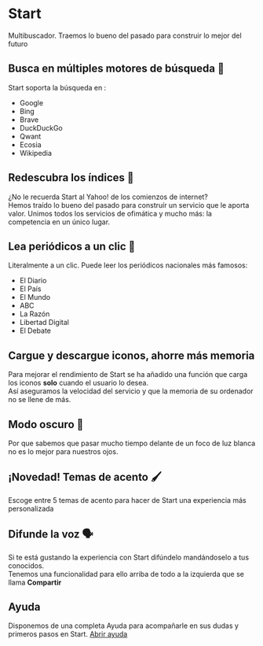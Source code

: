 # Start
Multibuscador. Traemos lo bueno del pasado para construir lo mejor del futuro  

## Busca en múltiples motores de búsqueda  🔎
Start soporta la búsqueda en :
- Google
- Bing
- Brave
- DuckDuckGo
- Qwant
- Ecosia
- Wikipedia

## Redescubra los índices 📒
¿No le recuerda Start al Yahoo! de los comienzos de internet?  
Hemos traído lo bueno del pasado para construír un servicio que le aporta valor.
Unimos todos los servicios de ofimática y mucho más: la competencia en un único lugar.

## Lea periódicos a un clic 📰
Literalmente a un clic. Puede leer los periódicos nacionales más famosos:
- El Diario
- El País
- El Mundo
- ABC
- La Razón
- Libertad Digital
- El Debate 

## Cargue y descargue iconos, ahorre más memoria
Para mejorar el rendimiento de Start se ha añadido una función que carga los iconos **solo** cuando el usuario lo desea.  
Así aseguramos la velocidad del servicio y que la memoria de su ordenador no se llene de más.

## Modo oscuro 🌙
Por que sabemos que pasar mucho tiempo delante de un foco de luz blanca no es lo mejor para nuestros ojos.

## ¡Novedad! Temas de acento 🖌️
Escoge entre 5 temas de acento para hacer de Start una experiencia más personalizada


## Difunde la voz 🗣️
Si te está gustando la experiencia con Start difúndelo mandándoselo a tus conocidos.  
Tenemos una funcionalidad para ello arriba de todo a la izquierda que se llama **Compartir**

## Ayuda
Disponemos de una completa Ayuda para acompañarle en sus dudas y primeros pasos en Start. [Abrir ayuda](https://inled-group.github.io/start/ayuda.html)

